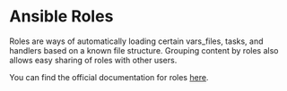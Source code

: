 Ansible Roles
====
Roles are ways of automatically loading certain vars\_files, tasks, and handlers based on a known file structure. Grouping content by roles also allows easy sharing of roles with other users.

You can find the official documentation for roles [here](http://docs.ansible.com/ansible/latest/user_guide/playbooks_reuse_roles.html).

